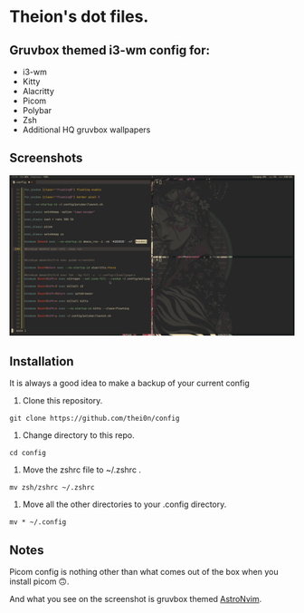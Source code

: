 # Theion's dot files.

## Gruvbox themed i3-wm config for:

* i3-wm
* Kitty
* Alacritty
* Picom
* Polybar 
* Zsh
* Additional HQ gruvbox wallpapers

## Screenshots
![Screenshot](i3.png)

## Installation
It is always a good idea to make a backup of your current config

1. Clone this repository.
```
git clone https://github.com/thei0n/config
```

1. Change directory to this repo.
```
cd config
```

1. Move the zshrc file to ~/.zshrc .
```
mv zsh/zshrc ~/.zshrc
```

1. Move all the other directories to your .config directory.
```
mv * ~/.config
```

## Notes
Picom config is nothing other than what comes out of the box when you install picom 🙃.


And what you see on the screenshot is gruvbox themed [AstroNvim](https://github.com/AstroNvim/AstroNvim).
